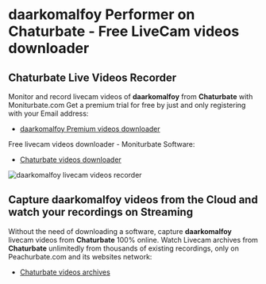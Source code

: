 # daarkomalfoy Performer on Chaturbate - Free LiveCam videos downloader

## Chaturbate Live Videos Recorder

Monitor and record livecam videos of **daarkomalfoy** from **Chaturbate** with Moniturbate.com
Get a premium trial for free by just and only registering with your Email address:
* [daarkomalfoy Premium videos downloader](https://moniturbate.com/request-demo-licence-key.html)

Free livecam videos downloader - Moniturbate Software:
* [Chaturbate videos downloader](https://moniturbate.com/moniturbate-download-software.html)

![daarkomalfoy livecam videos recorder](https://peachurnet.com/templates/moniturbate-software.png)


## Capture daarkomalfoy videos from the Cloud and watch your recordings on Streaming

Without the need of downloading a software, capture **daarkomalfoy** livecam videos from **Chaturbate** 100% online.
Watch Livecam archives from **Chaturbate** unlimitedly from thousands of existing recordings, only on Peachurbate.com and its websites network:
* [Chaturbate videos archives](https://peachurnet.com/)
